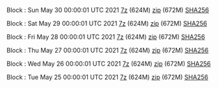 Block : Sun May 30 00:00:01 UTC 2021 [7z](https://transfer.sh/1ABgOPj/bootstrap.dat.20210530.7z) (624M) [zip](https://transfer.sh/1Gc9RJD/bootstrap.dat.20210530.zip) (672M) [SHA256](https://transfer.sh/1AsS8ux/sha256.txt)

Block : Sat May 29 00:00:01 UTC 2021 [7z](https://transfer.sh/17Q3S6g/bootstrap.dat.20210529.7z) (624M) [zip](https://transfer.sh/1zWYx27/bootstrap.dat.20210529.zip) (672M) [SHA256](https://transfer.sh/1nCgOE5/sha256.txt)

Block : Fri May 28 00:00:01 UTC 2021 [7z](https://transfer.sh/1tEnhZy/bootstrap.dat.20210528.7z) (624M) [zip](https://transfer.sh/1Hm9qK1/bootstrap.dat.20210528.zip) (672M) [SHA256](https://transfer.sh/1Wxw3ib/sha256.txt)

Block : Thu May 27 00:00:01 UTC 2021 [7z](https://transfer.sh/14LaRmA/bootstrap.dat.20210527.7z) (624M) [zip](https://transfer.sh/1ylbCxI/bootstrap.dat.20210527.zip) (672M) [SHA256](https://transfer.sh/1Rj6Bdm/sha256.txt)

Block : Wed May 26 00:00:01 UTC 2021 [7z](https://transfer.sh/1ryRJwV/bootstrap.dat.20210526.7z) (624M) [zip](https://transfer.sh/1GKxc5w/bootstrap.dat.20210526.zip) (672M) [SHA256](https://transfer.sh/ezTLT/sha256.txt)

Block : Tue May 25 00:00:01 UTC 2021 [7z](https://transfer.sh/1n3VJXd/bootstrap.dat.20210525.7z) (624M) [zip](https://transfer.sh/1oCBI6s/bootstrap.dat.20210525.zip) (672M) [SHA256](https://transfer.sh/1msV8N6/sha256.txt)
